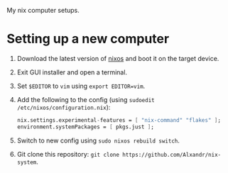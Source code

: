 My nix computer setups.

# Setting up a new computer

1. Download the latest version of [nixos](https://nixos.org/) and boot it on the target device.
2. Exit GUI installer and open a terminal.
3. Set `$EDITOR` to `vim` using `export EDITOR=vim`.
4. Add the following to the config (using `sudoedit /etc/nixos/configuration.nix`):

   ```nix
   nix.settings.experimental-features = [ "nix-command" "flakes" ];
   environment.systemPackages = [ pkgs.just ];

   ```

5. Switch to new config using `sudo nixos rebuild switch`.
6. Git clone this repository: `git clone https://github.com/Alxandr/nix-system`.
